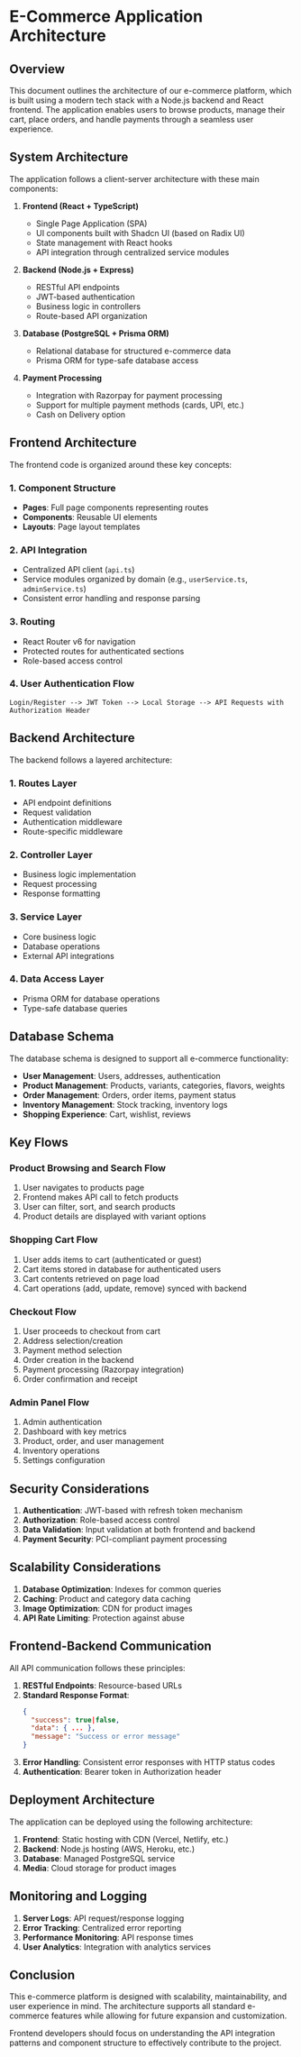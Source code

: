 # E-Commerce Application Architecture

## Overview

This document outlines the architecture of our e-commerce platform, which is built using a modern tech stack with a Node.js backend and React frontend. The application enables users to browse products, manage their cart, place orders, and handle payments through a seamless user experience.

## System Architecture

The application follows a client-server architecture with these main components:

1. **Frontend (React + TypeScript)**

   - Single Page Application (SPA)
   - UI components built with Shadcn UI (based on Radix UI)
   - State management with React hooks
   - API integration through centralized service modules

2. **Backend (Node.js + Express)**

   - RESTful API endpoints
   - JWT-based authentication
   - Business logic in controllers
   - Route-based API organization

3. **Database (PostgreSQL + Prisma ORM)**

   - Relational database for structured e-commerce data
   - Prisma ORM for type-safe database access

4. **Payment Processing**
   - Integration with Razorpay for payment processing
   - Support for multiple payment methods (cards, UPI, etc.)
   - Cash on Delivery option

## Frontend Architecture

The frontend code is organized around these key concepts:

### 1. Component Structure

- **Pages**: Full page components representing routes
- **Components**: Reusable UI elements
- **Layouts**: Page layout templates

### 2. API Integration

- Centralized API client (`api.ts`)
- Service modules organized by domain (e.g., `userService.ts`, `adminService.ts`)
- Consistent error handling and response parsing

### 3. Routing

- React Router v6 for navigation
- Protected routes for authenticated sections
- Role-based access control

### 4. User Authentication Flow

```
Login/Register --> JWT Token --> Local Storage --> API Requests with Authorization Header
```

## Backend Architecture

The backend follows a layered architecture:

### 1. Routes Layer

- API endpoint definitions
- Request validation
- Authentication middleware
- Route-specific middleware

### 2. Controller Layer

- Business logic implementation
- Request processing
- Response formatting

### 3. Service Layer

- Core business logic
- Database operations
- External API integrations

### 4. Data Access Layer

- Prisma ORM for database operations
- Type-safe database queries

## Database Schema

The database schema is designed to support all e-commerce functionality:

- **User Management**: Users, addresses, authentication
- **Product Management**: Products, variants, categories, flavors, weights
- **Order Management**: Orders, order items, payment status
- **Inventory Management**: Stock tracking, inventory logs
- **Shopping Experience**: Cart, wishlist, reviews

## Key Flows

### Product Browsing and Search Flow

1. User navigates to products page
2. Frontend makes API call to fetch products
3. User can filter, sort, and search products
4. Product details are displayed with variant options

### Shopping Cart Flow

1. User adds items to cart (authenticated or guest)
2. Cart items stored in database for authenticated users
3. Cart contents retrieved on page load
4. Cart operations (add, update, remove) synced with backend

### Checkout Flow

1. User proceeds to checkout from cart
2. Address selection/creation
3. Payment method selection
4. Order creation in the backend
5. Payment processing (Razorpay integration)
6. Order confirmation and receipt

### Admin Panel Flow

1. Admin authentication
2. Dashboard with key metrics
3. Product, order, and user management
4. Inventory operations
5. Settings configuration

## Security Considerations

1. **Authentication**: JWT-based with refresh token mechanism
2. **Authorization**: Role-based access control
3. **Data Validation**: Input validation at both frontend and backend
4. **Payment Security**: PCI-compliant payment processing

## Scalability Considerations

1. **Database Optimization**: Indexes for common queries
2. **Caching**: Product and category data caching
3. **Image Optimization**: CDN for product images
4. **API Rate Limiting**: Protection against abuse

## Frontend-Backend Communication

All API communication follows these principles:

1. **RESTful Endpoints**: Resource-based URLs
2. **Standard Response Format**:
   ```json
   {
     "success": true|false,
     "data": { ... },
     "message": "Success or error message"
   }
   ```
3. **Error Handling**: Consistent error responses with HTTP status codes
4. **Authentication**: Bearer token in Authorization header

## Deployment Architecture

The application can be deployed using the following architecture:

1. **Frontend**: Static hosting with CDN (Vercel, Netlify, etc.)
2. **Backend**: Node.js hosting (AWS, Heroku, etc.)
3. **Database**: Managed PostgreSQL service
4. **Media**: Cloud storage for product images

## Monitoring and Logging

1. **Server Logs**: API request/response logging
2. **Error Tracking**: Centralized error reporting
3. **Performance Monitoring**: API response times
4. **User Analytics**: Integration with analytics services

## Conclusion

This e-commerce platform is designed with scalability, maintainability, and user experience in mind. The architecture supports all standard e-commerce features while allowing for future expansion and customization.

Frontend developers should focus on understanding the API integration patterns and component structure to effectively contribute to the project.
